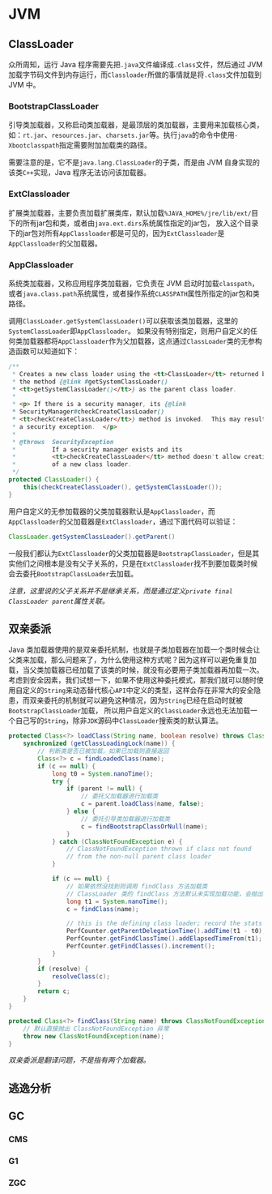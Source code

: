# JVM

## ClassLoader

众所周知，运行 Java 程序需要先把`.java`文件编译成`.class`文件，然后通过 JVM 加载字节码文件到内存运行，而`Classloader`所做的事情就是将`.class`文件加载到 JVM 中。

### BootstrapClassLoader

引导类加载器，又称启动类加载器，是最顶层的类加载器，主要用来加载核心类，如：`rt.jar`、`resources.jar`、`charsets.jar`等。执行`java`的命令中使用`-Xbootclasspath`指定需要附加加载类的路径。

需要注意的是，它不是`java.lang.ClassLoader`的子类，而是由 JVM 自身实现的该类`C++`实现，Java 程序无法访问该加载器。

### ExtClassloader

扩展类加载器，主要负责加载扩展类库，默认加载`%JAVA_HOME%/jre/lib/ext/`目下的所有jar包和类，或者由`java.ext.dirs`系统属性指定的jar包，
放入这个目录下的jar包对所有`AppClassloader`都是可见的，因为`ExtClassloader`是`AppClassloader`的父加载器。

### AppClassloader

系统类加载器，又称应用程序类加载器，它负责在 JVM 启动时加载`classpath`，或者`java.class.path`系统属性，或者操作系统`CLASSPATH`属性所指定的jar包和类路径。

调用`ClassLoader.getSystemClassLoader()`可以获取该类加载器，这里的`SystemClassLoader`即`AppClassloader`。
如果没有特别指定，则用户自定义的任何类加载器都将`AppClassloader`作为父加载器，这点通过`ClassLoader`类的无参构造函数可以知道如下：

```java
/**
 * Creates a new class loader using the <tt>ClassLoader</tt> returned by
 * the method {@link #getSystemClassLoader()
 * <tt>getSystemClassLoader()</tt>} as the parent class loader.
 *
 * <p> If there is a security manager, its {@link
 * SecurityManager#checkCreateClassLoader()
 * <tt>checkCreateClassLoader</tt>} method is invoked.  This may result in
 * a security exception.  </p>
 *
 * @throws  SecurityException
 *          If a security manager exists and its
 *          <tt>checkCreateClassLoader</tt> method doesn't allow creation
 *          of a new class loader.
 */
protected ClassLoader() {
    this(checkCreateClassLoader(), getSystemClassLoader());
}
```

用户自定义的无参加载器的父类加载器默认是`AppClassloader`，而`AppClassloader`的父加载器是`ExtClassloader`，通过下面代码可以验证：

```java
ClassLoader.getSystemClassLoader().getParent()
```

一般我们都认为`ExtClassloader`的父类加载器是`BootstrapClassLoader`，但是其实他们之间根本是没有父子关系的，只是在`ExtClassloader`找不到要加载类时候会去委托`BootstrapClassLoader`去加载。

_注意，这里说的父子关系并不是继承关系，而是通过定义`private final ClassLoader parent`属性关联。_

## 双亲委派

Java 类加载器使用的是双亲委托机制，也就是子类加载器在加载一个类时候会让父类来加载，那么问题来了，为什么使用这种方式呢？因为这样可以避免重复加载，当父类加载器已经加载了该类的时候，就没有必要用子类加载器再加载一次。
考虑到安全因素，我们试想一下，如果不使用这种委托模式，那我们就可以随时使用自定义的`String`来动态替代核心`API`中定义的类型，这样会存在非常大的安全隐患，而双亲委托的机制就可以避免这种情况，因为`String`已经在启动时就被`BootstrapClassLoader`加载，
所以用户自定义的`ClassLoader`永远也无法加载一个自己写的`String`，除非`JDK`源码中`ClassLoader`搜索类的默认算法。

```java
protected Class<?> loadClass(String name, boolean resolve) throws ClassNotFoundException {
    synchronized (getClassLoadingLock(name)) {
        // 判断类是否已被加载，如果已加载则直接返回
        Class<?> c = findLoadedClass(name);
        if (c == null) {
            long t0 = System.nanoTime();
            try {
                if (parent != null) {
                    // 委托父加载器进行加载类
                    c = parent.loadClass(name, false);
                } else {
                    // 委托引导类加载器进行加载类
                    c = findBootstrapClassOrNull(name);
                }
            } catch (ClassNotFoundException e) {
                // ClassNotFoundException thrown if class not found
                // from the non-null parent class loader
            }

            if (c == null) {
                // 如果依然没找到则调用 findClass 方法加载类
                // ClassLoader 类的 findClass 方法默认未实现加载功能，会抛出 ClassNotFoundException 异常，这时候会把加载任务下沉给子加载器执行
                long t1 = System.nanoTime();
                c = findClass(name);

                // this is the defining class loader; record the stats
                PerfCounter.getParentDelegationTime().addTime(t1 - t0);
                PerfCounter.getFindClassTime().addElapsedTimeFrom(t1);
                PerfCounter.getFindClasses().increment();
            }
        }
        if (resolve) {
            resolveClass(c);
        }
        return c;
    }
}

protected Class<?> findClass(String name) throws ClassNotFoundException {
    // 默认直接抛出 ClassNotFoundException 异常
    throw new ClassNotFoundException(name);
}
```

_双亲委派是翻译问题，不是指有两个加载器。_


## 逃逸分析

## GC

### CMS

### G1

### ZGC